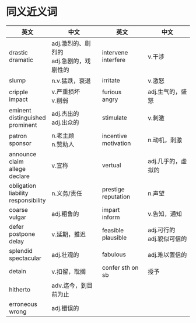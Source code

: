# 同义近义词


英文 | 中文|英文|中文
---|---|---|---|
drastic<br>dramatic|adj.激烈的、剧烈的<br>adj.急剧的，戏剧性的|intervene<br>interfere|v.干涉
slump|n.v.猛跌，衰退|irritate|v.激怒
cripple<br>impact|v.严重损坏<br>v.削弱|furious<br>angry|adj.生气的，盛怒
eminent<br>distinguished<br>prominent|adj.杰出的<br>adj.出众的|stimulate|v.刺激
patron<br>sponsor|n.老主顾<br>n.赞助人|incentive<br>motivation|n.动机，刺激
announce<br>claim<br>allege<br>declare|v.宣称|vertual|adj.几乎的，虚拟的
obligation<br>liability<br>responsibility|n.义务/责任|prestige<br>reputation|n.声望
coarse<br>vulgar|adj.粗鲁的|impart<br>inform|v.告知，通知
defer<br>postpone<br>delay|v.延期，推迟|feasible<br>plausible|adj.可行的<br>adj.貌似可信的
splendid<br>spectacular|adj.壮观的|fabulous|adj.难以置信的
detain|v.扣留，耽搁|confer sth on sb|授予
hitherto|adv.迄今，到目前为止
erroneous<br>wrong|adj.错误的
